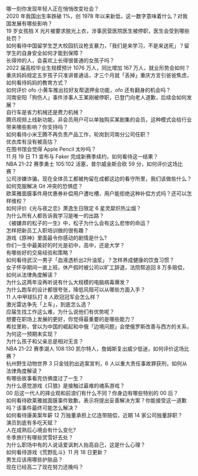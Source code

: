 哪一刻你发现年轻人正在悄悄改变社会？  
2020 年我国出生率跌破 1%，创 1978 年以来新低，这一数字意味着什么？对我国发展有哪些影响？  
19 岁女孩拍 X 光片被要求脱光上衣，涉事民营医院医生被停职，医生会受到哪些处罚？  
如何看待中国留学生芝大校园抗议枪支暴力，「我们是来学习，不是来送死」？留学生的自身安全如何才能到保障？  
长得帅的人，会喜欢上长得很普通的女孩子吗？  
2022 届高校毕业生规模预计 1076 万人，同比增加 167 万人，就业形势会如何？  
重庆妈妈规定五岁孩子只准讲普通话，才三个月就「丢掉」重庆方言引爸爸焦虑，如何看待妈妈的教育方式？  
如何评价 ofo 小黄车推出拉好友帮退押金功能，ofo 还有翻身的机会吗？  
河南安阳「狗伤人」事件涉事人王某刚被停职，已登门向老人道歉，后续会如何发展？  
自行车是省力机械还是费力机械？  
腾讯视频上线新功能，非会员用户可以单独购买某剧集的会员，这种模式会给行业带来哪些影响？你支持吗？  
如何看待小米王腾不再负责产品工作，轮岗到河南分公司任职？  
优衣库有没有被高估？  
在图书馆会觉得 Apple Pencil 太吵吗？  
11 月 19 日 T1 宣布与 Faker 完成新赛季续约，如何看待这一结果？  
NBA 21-22 赛季勇士 105:102 活塞，普尔威金斯合砍 59 分，如何评价这场比赛？  
公司涉嫌诈骗，现在全体员工都被拘留在成都这边的看守所里，我们该做些什么？  
如何克服解决 Git 冲突的恐惧症？  
欧莱雅面膜事件用优惠券补偿用户遭吐槽，用户能拒绝这种补偿方式吗？还可以怎样维权？  
如何评价《光与夜之恋》萧逸生日限定 6 星灵犀炽热尘烟？  
为什么所有人都告诉我学习是唯一的出路？  
《被嫌弃的松子的一生》中，松子为什么会有这么悲惨的命运？  
怎样把新员工入职培训做的很有趣？  
游戏《原神》里面最令你感动的剧情是什么?  
你们一生中最美好的时光是初中，高中，还是大学？  
有哪些好的交易经验和策略？  
如何看待武汉一男子「血液透析出2升油浆」？怎样养成健康的饮食习惯？  
女子怀孕期间一直上班，休产假时被公司以旷工辞退，法院帮追回 8 万多赔偿，如何从法律角度解读？  
为什么这两年没再听说有什么大规模的电脑病毒爆发？  
为什么跑车的设计都很夸张，降低风阻可以从哪些方面入手？  
11 人中甲球队打 8 人欧冠冠军会怎么样？  
激光雷达争先「上车」，到底怎么选？  
应届生找工作这么难，为什么说他们有优势呢？  
想要在职场上发展的更好，你觉得最重要的是哪些能力？  
希拉里称，曾以为中国的崛起和中俄「边境问题」会使俄罗斯改善与西方的关系，为何这一预期未实现？  
为什么孩子和父亲总是相对无言？  
NBA 21-22 赛季湖人 108:130 凯尔特人，詹姆斯复出威少低迷，如何评价这场比赛？  
杭州野生动物世界 3 只金钱豹出逃案宣判，6 人以重大责任事故罪获刑，如何从法律角度解读？  
有哪些故事看完仿佛度过了一生？  
为什么感觉游戏《只狼》是接触过最难的魂系游戏？  
00 后这一代人的择业观和前浪们有什么不同？你身边有哪些特别的 00 后？  
如何看待欧莱雅就面膜事件致歉，表示将提出妥善解决方案？你能接受这一道歉吗？该事件最终可能怎么解决？  
如何看待康美案年薪 12 万独董承担上亿连带赔偿，近期 14 家公司独董辞职？  
演员到底有多吃天赋？  
人在成熟后心境会有什么变化?  
冬季旅行有哪些赏雪好去处？  
为什么职场中有的人说话爱讽刺人抬高自己，这是什么心理？  
如何看待游戏《荒野乱斗》11 月 18 日更新？  
男生应该用哪些护肤品？  
现在已经高二了现在努力还晚吗？  
